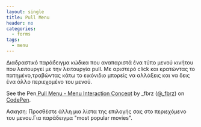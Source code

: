 ```yaml
---
layout: single
title: Pull Menu
header: no
categories:
  - forms
tags:
  - menu
---
```


Διαδραστικό παράδειγμα κώδικα που αναπαριστά ένα τύπο μενού κινήτου που λειτουργεί με την λειτουργία pull.
Με αριστερό click και κρατώντας το πατημένο,τραβώντας κάτω το εικόνιδιο μπορείς να αλλάξεις και να δεις ένα άλλο περιεχομένο του μενού.

<p data-height="350" data-theme-id="17517" data-slug-hash="mQBzYm" data-default-tab="result" data-user="@_fbrz" class='codepen'>
See the Pen<a href='https://codepen.io/giochou/pen/mQBzYm'>
Pull Menu - Menu Interaction Concept</a> by _fbrz (<a href='https://codepen.io/_fbrz/'>@_fbrz</a>) 
on <a href='http://codepen.io'>CodePen</a>.</p>

<script async src="//assets.codepen.io/assets/embed/ei.js"></script>

Ασκηση: Προσθέστε άλλη μια λίστα της επιλογής σας στο περιεχόμενο του μενου.Για παράδειγμα "most popular movies".
